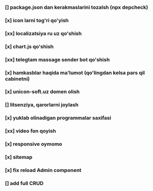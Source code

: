 ### [] package.json dan kerakmaslarini tozalsh (npx depcheck)

### [x] icon larni tog'ri qo'yish

### [xx] localizatsiya ru uz qo'shish

### [x] chart.js qo'shish

### [xx] telegtam massage sender bot qo'shish

### [x] hamkasblar haqida ma'lumot (qo'lingdan kelsa pars qil cabinetni)

### [x] unicon-soft.uz domen olish

### [] litsenziya, qarorlarni joylash

### [x] yuklab olinadigan programmalar saxifasi

### [xx] video fon qoyish

### [x] responsive oymomo

### [x] sitemap

### [x] fix reload Admin component

### [] add full CRUD
